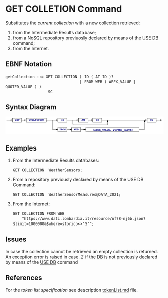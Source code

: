 # GET COLLETION Command
Substitutes the *current collection* with a new collection retrieved:
 1. from the Intermediate Results database;
 2. from a NoSQL repository previuosly declared by means of the [USE DB](/languageSpecification/useDb.md) command;
 3. from the Internet.  



## EBNF Notation
    getCollection ::= GET COLLECTION ( ID ( AT ID )?  
                              	     | FROM WEB ( APEX_VALUE | QUOTED_VALUE ) )
                       SC 


## Syntax Diagram
![GetCollection Command Syntax!](/languageSpecification/assets/rules/getCollection.png "GET COLLECTION Syntax Diagram") 


## Examples
 1. From the Intermediate Results databases:

        GET COLLECTION  WeatherSensors;

 2. From a repository previously declared by means of the USE DB Command:

        GET COLLECTION  WeatherSensorMeasures@DATA_2021;

 3. From the Internet:

        GET COLLECTION FROM WEB 
            "https://www.dati.lombardia.it/resource/nf78-nj6b.json?$limit=1000000&$where=storico<>'S'";


## Issues
In case the collection cannot be retrieved an empty collection is returned.  
An exception error is raised in case *.2* if the DB is not previously declared by means of the  [USE DB](/languageSpecification/useDb.md) command


## References
For the *token list specification* see description [tokenList.md](/languageSpecification/tokenList.md) file.

